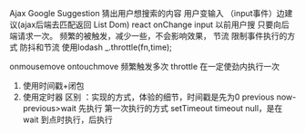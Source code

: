 Ajax Google Suggestion
猜出用户想搜索的内容
用户变输入 （input事件）边建议(ajax后端去匹配返回 List Dom)
react onChange input 
以前用户搜 只要向后端请求一次。
频繁的被触发，减少一些，不会影响效果，
节流
限制事件执行的方式 防抖和节流
使用lodash _.throttle(fn,time);

onmousemove ontouchmove 频繁触发多次 
throttle 在一定使劲内执行一次
 1. 使用时间戳+闭包
 2. 使用定时器
 区别 ：实现的方式，体验的细节，时间戳是先为0 previous now-previous>wait 先执行
 第一次执行的方式  setTimeout timeout null，是在wait 到点时执行，后执行